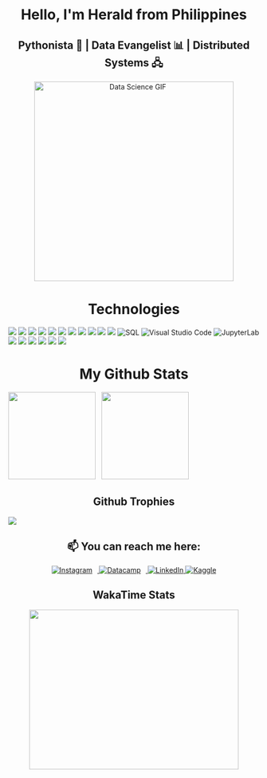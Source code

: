 <h1 align="center">
Hello, I'm Herald from Philippines
</h1>
<h2 align="center">
 Pythonista 🐍 | Data Evangelist 📊 | Distributed Systems 🖧
</h2>  

<p align="center">
 <img src="https://i.giphy.com/media/v1.Y2lkPTc5MGI3NjExc3M5Ym94NXI0N2V1bHFlN2liZXhrNnFqYm5zNGdodm9qajFqcjdsaCZlcD12MV9pbnRlcm5hbF9naWZfYnlfaWQmY3Q9Zw/qgQUggAC3Pfv687qPC/giphy.gif" alt="Data Science GIF" width="400" /> 
</p>

<h1 align="center">Technologies</h1>
  <p>
    <img src="https://img.shields.io/badge/HTML5-E34F26?style=flat-square?style=for-the-badge&logo=html5&logoColor=white" />
    <img src="https://img.shields.io/badge/CSS3-1572B6?style=flat-square?style=for-the-badge&logo=css3&logoColor=white" />
    <img src="https://img.shields.io/badge/Sass-CC6699?style=flat-square?style=for-the-badge&logo=sass&logoColor=white" />
    <img src="https://img.shields.io/badge/Tailwind_CSS-38B2AC?style=flat-square?style=for-the-badge&logo=tailwind-css&logoColor=white" />
    <img src="https://img.shields.io/badge/Bootstrap-563D7C?style=flat-square?style=for-the-badge&logo=bootstrap&logoColor=white" />
    <img src="https://img.shields.io/badge/JavaScript-323330?style=flat-square?style=for-the-badge&logo=javascript&logoColor=F7DF1E" />
    <img src="https://img.shields.io/badge/json-5E5C5C?style=flat-square?style=for-the-badge&logo=json&logoColor=white" />
    <img src="https://img.shields.io/badge/MySQL-00000F?style=flat-square?style=for-the-badge&logo=mysql&logoColor=white" />
    <img src="https://img.shields.io/badge/npm-CB3837?style=flat-square?style=for-the-badge&logo=npm&logoColor=white" />
    <img src="https://img.shields.io/badge/Git-F05032?style=flat-square?style=for-the-badge&logo=git&logoColor=white" />
    <img src="https://img.shields.io/static/v1?style=flat-square?style=for-the-badge&message=Python&color=3776AB&logo=Python&logoColor=FFFFFF&label=" />
    <img alt="SQL" src="https://img.shields.io/badge/-PostgreSQL-4169E1?style=flat-square&logo=postgresql&logoColor=white" />
    <img alt="Visual Studio Code" src="https://img.shields.io/badge/-Visual_Studio_Code-007ACC?style=flat-square&logo=visual-studio-code&logoColor=white" />
    <img alt="JupyterLab" src="https://img.shields.io/badge/-Jupyter Lab-F37626?style=flat-square&logo=jupyter&logoColor=white" />
    <img src="https://img.shields.io/static/v1?style=flat-square?style=for-the-badge&message=uBlock+Origin&color=800000&logo=uBlock+Origin&logoColor=FFFFFF&label=" />
    <img src="https://img.shields.io/static/v1?style=flat-square?style=for-the-badge&message=Obsidian&color=7C3AED&logo=Obsidian&logoColor=FFFFFF&label=" />
    <img src="https://img.shields.io/static/v1?style=flat-square?style=for-the-badge&message=NumPy&color=013243&logo=NumPy&logoColor=FFFFFF&label=" />
    <img src="https://img.shields.io/static/v1?style=flat-square?style=for-the-badge&message=VSCodium&color=2F80ED&logo=VSCodium&logoColor=FFFFFF&label=" />
    <img src="https://img.shields.io/static/v1?style=flat-square?style=for-the-badge&message=Pandas&color=150458&logo=Pandas&logoColor=FFFFFF&label=" />
    <img src="https://img.shields.io/static/v1?style=flat-square?style=for-the-badge&message=Vercel&color=000000&logo=Vercel&logoColor=FFFFFF&label=">
  </p>

<h1 align="center"> My Github Stats </h1>

<p align="left">
  <img height="175px" src="https://github-readme-stats-coral-phi-94.vercel.app/api/top-langs/?username=raldisk&layout=compact&theme=midnight-purple"/>
  &nbsp
  <img height="175px" src="https://github-readme-stats-coral-phi-94.vercel.app/api/top-langs/?username=raldisk&custom_title=My%20Github%20Stats&hide=contribs,prs&show_icons=true&rank_icon=percentile&theme=tokyonight"/>
</p>  

<h2 align="center"> Github Trophies </h2>
<img src="https://github-profile-trophy.vercel.app/?username=raldisk&theme=algolia&column=5">

<div style="text-align: center;">
  <h2>📫 You can reach me here:</h2>
  <p>
    <a href="https://www.instagram.com/raldisk/" target="_blank">
      <img alt="Instagram" src="https://img.shields.io/badge/Instagram-E4405F?style=for-the-badge&logo=instagram&logoColor=white" style="margin-right: 10px;" />
    </a>
    <a href="https://www.datacamp.com/portfolio/raldisk" target="_blank">
      <img alt="Datacamp" src="https://img.shields.io/static/v1?style=for-the-badge&message=DataCamp&color=222222&logo=DataCamp&logoColor=03EF62&label=" style="margin-right: 10px;" />
    </a>
    <a href="https://www.linkedin.com/in/herald-collamar/" target="_blank">
      <img alt="LinkedIn" src="https://img.shields.io/badge/linkedin-%230077B5.svg?&style=for-the-badge&logo=linkedin&logoColor=white" />
    </a>
    <a href="https://www.kaggle.com/heraldcollamar" target="_blank">
    <img alt="Kaggle" src="https://img.shields.io/static/v1?style=for-the-badge&message=Kaggle&color=222222&logo=Kaggle&logoColor=20BEFF&label=)"/>
    </a>
  </p>
  <h2 align="center">WakaTime Stats</h2>
  <figure style="margin: 0 auto;">
    <img src="https://wakatime.com/share/@raldisk/8bc5aa7b-27f1-4034-abb2-808b57ae23df.svg" height="320" width="420" ></embed>
  </figure>
</div>
